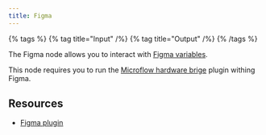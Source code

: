 ```yaml
---
title: Figma
---
```


{% tags %}
{% tag title="Input" /%}
{% tag title="Output" /%}
{% /tags %}

The Figma node allows you to interact with [Figma variables](https://help.figma.com/hc/en-us/articles/15339657135383-Guide-to-variables-in-Figma).

This node requires you to run the [Microflow hardware brige](/docs/microflow-hardware-bridge) plugin withing Figma.

## Resources

- [Figma plugin](https://www.figma.com/community/plugin/1373258770799080545)
